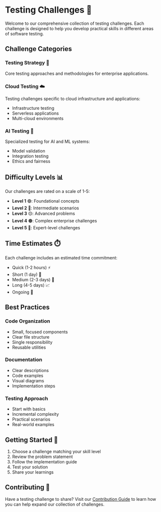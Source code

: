 # Testing Challenges 🎯

Welcome to our comprehensive collection of testing challenges. Each challenge is designed to help you develop practical skills in different areas of software testing.

<script setup>
import ChallengeList from '../.vitepress/theme/components/challenges/ChallengeList.vue'
</script>

<ChallengeList />

## Challenge Categories

### Testing Strategy 🎯
Core testing approaches and methodologies for enterprise applications.

### Cloud Testing ☁️
Testing challenges specific to cloud infrastructure and applications:
- Infrastructure testing
- Serverless applications
- Multi-cloud environments

### AI Testing 🤖
Specialized testing for AI and ML systems:
- Model validation
- Integration testing
- Ethics and fairness

## Difficulty Levels 📊

Our challenges are rated on a scale of 1-5:

- **Level 1** 🟢: Foundational concepts
- **Level 2** 🔵: Intermediate scenarios
- **Level 3** 🟡: Advanced problems
- **Level 4** 🟠: Complex enterprise challenges
- **Level 5** 🔴: Expert-level challenges

## Time Estimates ⏱️

Each challenge includes an estimated time commitment:
- Quick (1-2 hours) ⚡
- Short (1 day) 📅
- Medium (2-3 days) 📆
- Long (4-5 days) 📈
- Ongoing 🔄

## Best Practices

### Code Organization
- Small, focused components
- Clear file structure
- Single responsibility
- Reusable utilities

### Documentation
- Clear descriptions
- Code examples
- Visual diagrams
- Implementation steps

### Testing Approach
- Start with basics
- Incremental complexity
- Practical scenarios
- Real-world examples

## Getting Started 🚀

1. Choose a challenge matching your skill level
2. Review the problem statement
3. Follow the implementation guide
4. Test your solution
5. Share your learnings

## Contributing 🤝

Have a testing challenge to share? Visit our [Contribution Guide](/contribute/) to learn how you can help expand our collection of challenges.